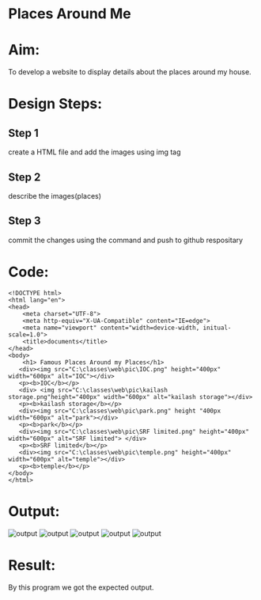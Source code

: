 # Places Around Me
# Aim:
To develop a website to display details about the places around my house.

# Design Steps:
## Step 1
create a HTML file and add the images using img tag

## Step 2
describe the images(places)

## Step 3
commit the changes using the command and push to github respositary


# Code:

```
<!DOCTYPE html>
<html lang="en">
<head>
    <meta charset="UTF-8">
    <meta http-equiv="X-UA-Compatible" content="IE=edge">
    <meta name="viewport" content="width=device-width, initual-scale=1.0">
    <title>documents</title>
</head>
<body>
    <h1> Famous Places Around my Places</h1>
   <div><img src="C:\classes\web\pic\IOC.png" height="400px" width="600px" alt="IOC"></div>
   <p><b>IOC</b></p>
   <div> <img src="C:\classes\web\pic\kailash storage.png"height="400px" width="600px" alt="kailash storage"></div>
   <p><b>kailash storage</b></p>
   <div><img src="C:\classes\web\pic\park.png" height "400px width="600px" alt="park"></div>
   <p><b>park</b></p>
   <div><img src="C:\classes\web\pic\SRF limited.png" height="400px" width="600px" alt="SRF limited"> </div> 
   <p><b>SRF limited</b></p>
   <div><img src="C:\classes\web\pic\temple.png" height="400px" width="600px" alt="temple"></div>
   <p><b>temple</b></p> 
</body>
</html>

```



# Output:
![output](./IOC.png.png)
![output](./kailash%20storage.png.png)
![output](./park.png.png)
![output](./SRF%20limited.png.png)
![output](./temple.png.png)

# Result:

By this program we got the expected output.
